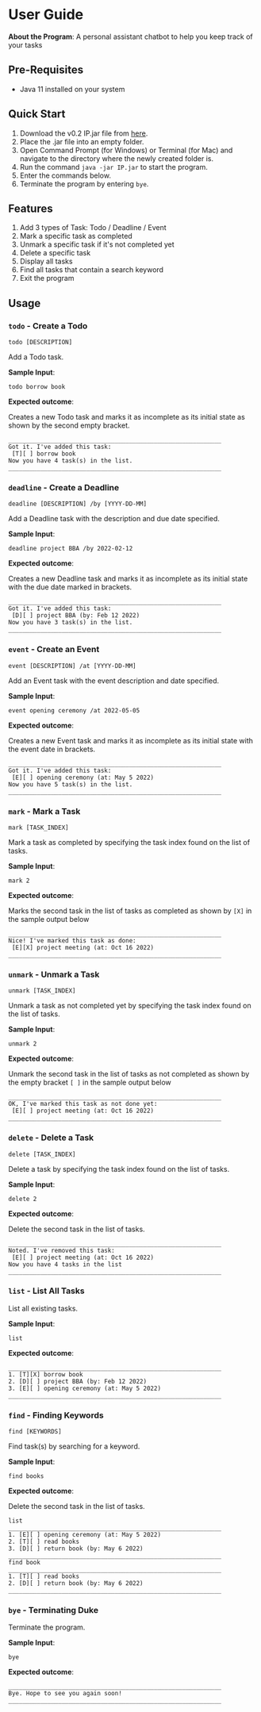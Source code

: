 # User Guide
**About the Program**: A personal assistant chatbot to help you keep track of your tasks

## Pre-Requisites
* Java 11 installed on your system

## Quick Start
1. Download the v0.2 IP.jar file from [here](https://github.com/lestersimjj/ip/releases/download/A-Release/IP.jar).
2. Place the .jar file into an empty folder.
3. Open Command Prompt (for Windows) or Terminal (for Mac) and navigate to the directory where the newly created folder is.
4. Run the command `java -jar IP.jar` to start the program.
5. Enter the commands below.
6. Terminate the program by entering `bye`.

## Features
1. Add 3 types of Task: Todo / Deadline / Event
2. Mark a specific task as completed
3. Unmark a specific task if it's not completed yet
4. Delete a specific task
5. Display all tasks
6. Find all tasks that contain a search keyword
7. Exit the program

## Usage

### `todo` - Create a Todo
`todo [DESCRIPTION]`

Add a Todo task.

**Sample Input**:

`todo borrow book`

**Expected outcome**:

Creates a new Todo task and marks it as incomplete as its 
initial state as shown by the second empty bracket.

```
____________________________________________________________
Got it. I've added this task:
 [T][ ] borrow book
Now you have 4 task(s) in the list.
____________________________________________________________
```

### `deadline` - Create a Deadline
`deadline [DESCRIPTION] /by [YYYY-DD-MM]`

Add a Deadline task with the description and due date specified.

**Sample Input**:

`deadline project BBA /by 2022-02-12`

**Expected outcome**:

Creates a new Deadline task and marks it as incomplete as its 
initial state with the due date marked in brackets.

```
____________________________________________________________
Got it. I've added this task:
 [D][ ] project BBA (by: Feb 12 2022)
Now you have 3 task(s) in the list.
____________________________________________________________
```

### `event` - Create an Event
`event [DESCRIPTION] /at [YYYY-DD-MM]`

Add an Event task with the event description and date specified.

**Sample Input**:

`event opening ceremony /at 2022-05-05`

**Expected outcome**:

Creates a new Event task and marks it as incomplete as its 
initial state with the event date in brackets.

```
____________________________________________________________
Got it. I've added this task:
 [E][ ] opening ceremony (at: May 5 2022)
Now you have 5 task(s) in the list.
____________________________________________________________
```

### `mark` - Mark a Task
`mark [TASK_INDEX]`

Mark a task as completed by specifying the task index found on the list of tasks.

**Sample Input**:

`mark 2`

**Expected outcome**:

Marks the second task in the list of tasks as completed as 
shown by `[X]` in the sample output below

```
____________________________________________________________
Nice! I've marked this task as done:
 [E][X] project meeting (at: Oct 16 2022)
____________________________________________________________
```

### `unmark` - Unmark a Task
`unmark [TASK_INDEX]`

Unmark a task as not completed yet by specifying the task index found on the list of tasks.

**Sample Input**:

`unmark 2`

**Expected outcome**:

Unmark the second task in the list of tasks as not completed as
shown by the empty bracket `[ ]` in the sample output below

```
____________________________________________________________
OK, I've marked this task as not done yet:
 [E][ ] project meeting (at: Oct 16 2022)
____________________________________________________________
```

### `delete` - Delete a Task
`delete [TASK_INDEX]`

Delete a task by specifying the task index found on the list of tasks.

**Sample Input**:

`delete 2`

**Expected outcome**:

Delete the second task in the list of tasks.

```
____________________________________________________________
Noted. I've removed this task:
 [E][ ] project meeting (at: Oct 16 2022)
Now you have 4 tasks in the list
____________________________________________________________
```

### `list` - List All Tasks

List all existing tasks.

**Sample Input**:

`list`

**Expected outcome**:

```
____________________________________________________________
1. [T][X] borrow book
2. [D][ ] project BBA (by: Feb 12 2022)
3. [E][ ] opening ceremony (at: May 5 2022)
____________________________________________________________
```

### `find` - Finding Keywords
`find [KEYWORDS]`

Find task(s) by searching for a keyword.

**Sample Input**:

`find books`

**Expected outcome**:

Delete the second task in the list of tasks.

```
list
____________________________________________________________
1. [E][ ] opening ceremony (at: May 5 2022)
2. [T][ ] read books
3. [D][ ] return book (by: May 6 2022)
____________________________________________________________
find book 
____________________________________________________________
1. [T][ ] read books
2. [D][ ] return book (by: May 6 2022)
____________________________________________________________
```

### `bye` - Terminating Duke

Terminate the program.

**Sample Input**:

`bye`

**Expected outcome**:

```
____________________________________________________________
Bye. Hope to see you again soon!
____________________________________________________________
```